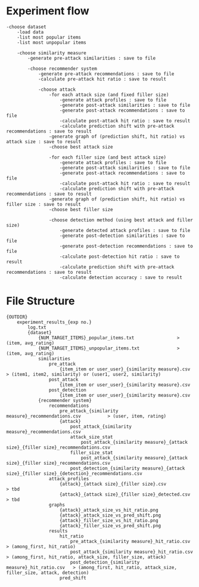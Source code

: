 
# Experiment flow

    -choose dataset
        -load data
        -list most popular items
        -list most unpopular items

        -choose similarity measure
            -generate pre-attack similarities : save to file

            -choose recommender system
                -generate pre-attack recommendations : save to file
                -calculate pre-attack hit ratio : save to result

                -choose attack
                    -for each attack size (and fixed filler size)
                        -generate attack profiles : save to file
                        -generate post-attack similarities : save to file
                        -generate post-attack recommendations : save to file
                        -calculate post-attack hit ratio : save to result
                        -calculate prediction shift with pre-attack recommendations : save to result
                    -generate graph of (prediction shift, hit ratio) vs attack size : save to result
                    -choose best attack size

                    -for each filler size (and best attack size)
                        -generate attack profiles : save to file
                        -generate post-attack similarities : save to file
                        -generate post-attack recommendations : save to file
                        -calculate post-attack hit ratio : save to result
                        -calculate prediction shift with pre-attack recommendations : save to result
                    -generate graph of (prediction shift, hit ratio) vs filler size : save to result
                    -choose best filler size 

                    -choose detection method (using best attack and filler size)
                        -generate detected attack profiles : save to file
                        -generate post-detection similarities : save to file
                        -generate post-detection recommendations : save to file
                        -calculate post-detection hit ratio : save to result
                        -calculate prediction shift with pre-attack recommendations : save to result
                        -calculate detection accuracy : save to result


# File Structure

    {OUTDIR}
        experiment_results_{exp no.}
            log.txt
            {dataset}
                {NUM_TARGET_ITEMS}_popular_items.txt                > (item, avg_rating)
                {NUM_TARGET_ITEMS}_unpopular_items.txt              > (item, avg_rating)
                similarities
                    pre_attack
                        {item_item or user_user}_{similarity measure}.csv   > (item1, item2, similarity) or (user1, user2, similarity)
                    post_attack
                        {item_item or user_user}_{similarity measure}.csv
                    post_detection
                        {item_item or user_user}_{similarity measure}.csv
                {recommender system}
                    recommendations      
                        pre_attack_{similarity measure}_recommendations.csv          > (user, item, rating)
                        {attack}
                            post_attack_{similarity measure}_recommendations.csv
                            attack_size_stat
                                post_attack_{similarity measure}_{attack size}_{filler size}_recommendations.csv    
                            filler_size_stat
                                post_attack_{similarity measure}_{attack size}_{filler size}_recommendations.csv
                            post_detection_{similarity measure}_{attack size}_{filler size}_{detection}_recommendations.csv
                    attack_profiles
                        {attack}_{attack size}_{filler size}.csv            > tbd
                        {attack}_{attack size}_{filler size}_detected.csv   > tbd
                    graphs
                        {attack}_attack_size_vs_hit_ratio.png
                        {attack}_attack_size_vs_pred_shift.png
                        {attack}_filler_size_vs_hit_ratio.png
                        {attack}_filler_size_vs_pred_shift.png
                    results
                        hit_ratio
                            pre_attack_{similarity measure}_hit_ratio.csv       > (among_first, hit_ratio)
                            post_attack_{similarity measure}_hit_ratio.csv      > (among_first, hit_ratio, attack_size, filler_size, attack)
                            post_detection_{similarity measure}_hit_ratio.csv   > (among_first, hit_ratio, attack_size, filler_size, attack, detection)
                        pred_shift
                